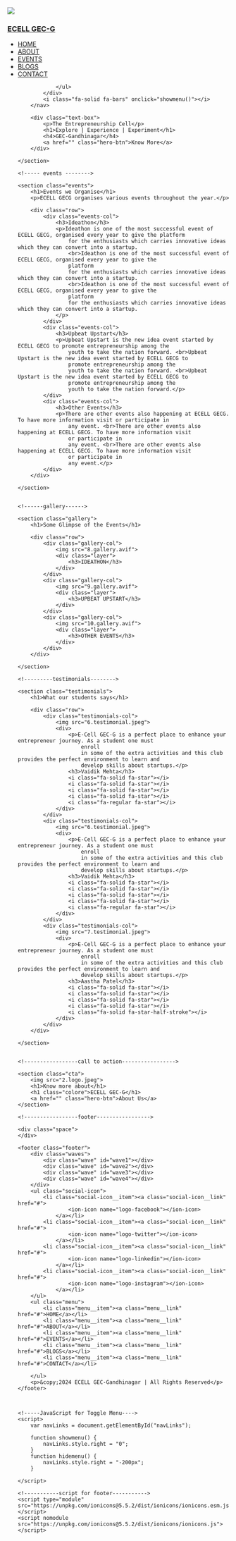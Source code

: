 <html>

<head>
    <meta name="viewport" content="width=device-width, initial-scale=1.0">
    <title>ECELL GEC-C | Explore , Experiment , Experience</title>
    <link rel="stylesheet" href="style.css">
    <link rel="preconnect" href="https://fonts.googleapis.com">
    <link rel="preconnect" href="https://fonts.gstatic.com" crossorigin>
    <link
        href="https://fonts.googleapis.com/css2?family=Ubuntu:ital,wght@0,300;0,400;0,500;0,700;1,300;1,400;1,500;1,700&display=swap"
        rel="stylesheet">
    <link rel="stylesheet"
        href="https://cdn.jsdelivr.net/npm/@fortawesome/fontawesome-free@6.6.0/css/fontawesome.min.css"
        integrity="sha384-NvKbDTEnL+A8F/AA5Tc5kmMLSJHUO868P+lDtTpJIeQdGYaUIuLr4lVGOEA1OcMy" crossorigin="anonymous">
    <link rel="stylesheet" href="https://cdnjs.cloudflare.com/ajax/libs/font-awesome/6.6.0/css/all.min.css">
</head>

<body>
    <section class="header">
        <nav>
            <a href="index.html"><img src="2.logo.jpeg">
            </a>
            <a href="index.html">
                <h3>ECELL GEC-G</h3>
            </a>
            <div class="nav-links" id="navLinks">
                <i class="fa-solid fa-rectangle-xmark" onclick="hidemenu()"></i>
                <ul>
                    <li><a href="">HOME</a></li>
                    <li><a href="">ABOUT</a></li>
                    <li><a href="">EVENTS</a></li>
                    <li><a href="">BLOGS</a></li>
                    <li><a href="">CONTACT</a></li>

                </ul>
            </div>
            <i class="fa-solid fa-bars" onclick="showmenu()"></i>
        </nav>

        <div class="text-box">
            <p>The Entrepreneurship Cell</p>
            <h1>Explore | Experience | Experiment</h1>
            <h4>GEC-Gandhinagar</h4>
            <a href="" class="hero-btn">Know More</a>
        </div>

    </section>

    <!----- events -------->

    <section class="events">
        <h1>Events we Organise</h1>
        <p>ECELL GECG organises various events throughout the year.</p>

        <div class="row">
            <div class="events-col">
                <h3>Ideathon</h3>
                <p>Ideathon is one of the most successful event of ECELL GECG, organised every year to give the platform
                    for the enthusiasts which carries innovative ideas which they can convert into a startup.
                    <br>Ideathon is one of the most successful event of ECELL GECG, organised every year to give the
                    platform
                    for the enthusiasts which carries innovative ideas which they can convert into a startup.
                    <br>Ideathon is one of the most successful event of ECELL GECG, organised every year to give the
                    platform
                    for the enthusiasts which carries innovative ideas which they can convert into a startup.
                </p>
            </div>
            <div class="events-col">
                <h3>Upbeat Upstart</h3>
                <p>Upbeat Upstart is the new idea event started by ECELL GECG to promote entrepreneurship among the
                    youth to take the nation forward. <br>Upbeat Upstart is the new idea event started by ECELL GECG to
                    promote entrepreneurship among the
                    youth to take the nation forward. <br>Upbeat Upstart is the new idea event started by ECELL GECG to
                    promote entrepreneurship among the
                    youth to take the nation forward.</p>
            </div>
            <div class="events-col">
                <h3>Other Events</h3>
                <p>There are other events also happening at ECELL GECG. To have more information visit or participate in
                    any event. <br>There are other events also happening at ECELL GECG. To have more information visit
                    or participate in
                    any event. <br>There are other events also happening at ECELL GECG. To have more information visit
                    or participate in
                    any event.</p>
            </div>
        </div>

    </section>


    <!------gallery------>

    <section class="gallery">
        <h1>Some Glimpse of the Events</h1>

        <div class="row">
            <div class="gallery-col">
                <img src="8.gallery.avif">
                <div class="layer">
                    <h3>IDEATHON</h3>
                </div>
            </div>
            <div class="gallery-col">
                <img src="9.gallery.avif">
                <div class="layer">
                    <h3>UPBEAT UPSTART</h3>
                </div>
            </div>
            <div class="gallery-col">
                <img src="10.gallery.avif">
                <div class="layer">
                    <h3>OTHER EVENTS</h3>
                </div>
            </div>
        </div>

    </section>

    <!---------testimonials-------->

    <section class="testimonials">
        <h1>What our students says</h1>

        <div class="row">
            <div class="testimonials-col">
                <img src="6.testimonial.jpeg">
                <div>
                    <p>E-Cell GEC-G is a perfect place to enhance your entrepreneur journey. As a student one must
                        enroll
                        in some of the extra activities and this club provides the perfect environment to learn and
                        develop skills about startups.</p>
                    <h3>Vaidik Mehta</h3>
                    <i class="fa-solid fa-star"></i>
                    <i class="fa-solid fa-star"></i>
                    <i class="fa-solid fa-star"></i>
                    <i class="fa-solid fa-star"></i>
                    <i class="fa-regular fa-star"></i>
                </div>
            </div>
            <div class="testimonials-col">
                <img src="6.testimonial.jpeg">
                <div>
                    <p>E-Cell GEC-G is a perfect place to enhance your entrepreneur journey. As a student one must
                        enroll
                        in some of the extra activities and this club provides the perfect environment to learn and
                        develop skills about startups.</p>
                    <h3>Vaidik Mehta</h3>
                    <i class="fa-solid fa-star"></i>
                    <i class="fa-solid fa-star"></i>
                    <i class="fa-solid fa-star"></i>
                    <i class="fa-solid fa-star"></i>
                    <i class="fa-regular fa-star"></i>
                </div>
            </div>
            <div class="testimonials-col">
                <img src="7.testimonial.jpeg">
                <div>
                    <p>E-Cell GEC-G is a perfect place to enhance your entrepreneur journey. As a student one must
                        enroll
                        in some of the extra activities and this club provides the perfect environment to learn and
                        develop skills about startups.</p>
                    <h3>Aastha Patel</h3>
                    <i class="fa-solid fa-star"></i>
                    <i class="fa-solid fa-star"></i>
                    <i class="fa-solid fa-star"></i>
                    <i class="fa-solid fa-star"></i>
                    <i class="fa-solid fa-star-half-stroke"></i>
                </div>
            </div>
        </div>

    </section>


    <!-----------------call to action----------------->

    <section class="cta">
        <img src="2.logo.jpeg">
        <h1>Know more about</h1>
        <h1 class="colore">ECELL GEC-G</h1>
        <a href="" class="hero-btn">About Us</a>
    </section>

    <!-----------------footer----------------->

    <div class="space">
    </div>

    <footer class="footer">
        <div class="waves">
            <div class="wave" id="wave1"></div>
            <div class="wave" id="wave2"></div>
            <div class="wave" id="wave3"></div>
            <div class="wave" id="wave4"></div>
        </div>
        <ul class="social-icon">
            <li class="social-icon__item"><a class="social-icon__link" href="#">
                    <ion-icon name="logo-facebook"></ion-icon>
                </a></li>
            <li class="social-icon__item"><a class="social-icon__link" href="#">
                    <ion-icon name="logo-twitter"></ion-icon>
                </a></li>
            <li class="social-icon__item"><a class="social-icon__link" href="#">
                    <ion-icon name="logo-linkedin"></ion-icon>
                </a></li>
            <li class="social-icon__item"><a class="social-icon__link" href="#">
                    <ion-icon name="logo-instagram"></ion-icon>
                </a></li>
        </ul>
        <ul class="menu">
            <li class="menu__item"><a class="menu__link" href="#">HOME</a></li>
            <li class="menu__item"><a class="menu__link" href="#">ABOUT</a></li>
            <li class="menu__item"><a class="menu__link" href="#">EVENTS</a></li>
            <li class="menu__item"><a class="menu__link" href="#">BLOGS</a></li>
            <li class="menu__item"><a class="menu__link" href="#">CONTACT</a></li>

        </ul>
        <p>&copy;2024 ECELL GEC-Gandhinagar | All Rights Reserved</p>
    </footer>



    <!-----JavaScript for Toggle Menu---->
    <script>
        var navLinks = document.getElementById("navLinks");

        function showmenu() {
            navLinks.style.right = "0";
        }
        function hidemenu() {
            navLinks.style.right = "-200px";
        }

    </script>

    <!-----------script for footer----------->
    <script type="module" src="https://unpkg.com/ionicons@5.5.2/dist/ionicons/ionicons.esm.js"></script>
    <script nomodule src="https://unpkg.com/ionicons@5.5.2/dist/ionicons/ionicons.js"></script>



</body>

</html>
